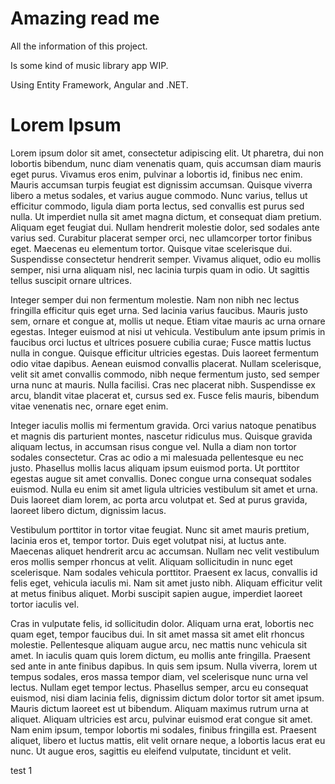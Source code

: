 # Amazing read me
All the information of this project.

Is some kind of music library app WIP.

Using Entity Framework, Angular and .NET.
# Lorem Ipsum

Lorem ipsum dolor sit amet, consectetur adipiscing elit. Ut pharetra, dui non lobortis bibendum, nunc diam venenatis quam, quis accumsan diam mauris eget purus. Vivamus eros enim, pulvinar a lobortis id, finibus nec enim. Mauris accumsan turpis feugiat est dignissim accumsan. Quisque viverra libero a metus sodales, et varius augue commodo. Nunc varius, tellus ut efficitur commodo, ligula diam porta lectus, sed convallis est purus sed nulla. Ut imperdiet nulla sit amet magna dictum, et consequat diam pretium. Aliquam eget feugiat dui. Nullam hendrerit molestie dolor, sed sodales ante varius sed. Curabitur placerat semper orci, nec ullamcorper tortor finibus eget. Maecenas eu elementum tortor. Quisque vitae scelerisque dui. Suspendisse consectetur hendrerit semper. Vivamus aliquet, odio eu mollis semper, nisi urna aliquam nisl, nec lacinia turpis quam in odio. Ut sagittis tellus suscipit ornare ultrices.

Integer semper dui non fermentum molestie. Nam non nibh nec lectus fringilla efficitur quis eget urna. Sed lacinia varius faucibus. Mauris justo sem, ornare et congue at, mollis ut neque. Etiam vitae mauris ac urna ornare egestas. Integer euismod at nisi ut vehicula. Vestibulum ante ipsum primis in faucibus orci luctus et ultrices posuere cubilia curae; Fusce mattis luctus nulla in congue. Quisque efficitur ultricies egestas. Duis laoreet fermentum odio vitae dapibus. Aenean euismod convallis placerat. Nullam scelerisque, velit sit amet convallis commodo, nibh neque fermentum justo, sed semper urna nunc at mauris. Nulla facilisi. Cras nec placerat nibh. Suspendisse ex arcu, blandit vitae placerat et, cursus sed ex. Fusce felis mauris, bibendum vitae venenatis nec, ornare eget enim.

Integer iaculis mollis mi fermentum gravida. Orci varius natoque penatibus et magnis dis parturient montes, nascetur ridiculus mus. Quisque gravida aliquam lectus, in accumsan risus congue vel. Nulla a diam non tortor sodales consectetur. Cras ac odio a mi malesuada pellentesque eu nec justo. Phasellus mollis lacus aliquam ipsum euismod porta. Ut porttitor egestas augue sit amet convallis. Donec congue urna consequat sodales euismod. Nulla eu enim sit amet ligula ultricies vestibulum sit amet et urna. Duis laoreet diam lorem, ac porta arcu volutpat et. Sed at purus gravida, laoreet libero dictum, dignissim lacus.

Vestibulum porttitor in tortor vitae feugiat. Nunc sit amet mauris pretium, lacinia eros et, tempor tortor. Duis eget volutpat nisi, at luctus ante. Maecenas aliquet hendrerit arcu ac accumsan. Nullam nec velit vestibulum eros mollis semper rhoncus at velit. Aliquam sollicitudin in nunc eget scelerisque. Nam sodales vehicula porttitor. Praesent ex lacus, convallis id felis eget, vehicula iaculis mi. Nam sit amet justo nibh. Aliquam efficitur velit at metus finibus aliquet. Morbi suscipit sapien augue, imperdiet laoreet tortor iaculis vel.

Cras in vulputate felis, id sollicitudin dolor. Aliquam urna erat, lobortis nec quam eget, tempor faucibus dui. In sit amet massa sit amet elit rhoncus molestie. Pellentesque aliquam augue arcu, nec mattis nunc vehicula sit amet. In iaculis quam quis lorem dictum, eu mollis ante fringilla. Praesent sed ante in ante finibus dapibus. In quis sem ipsum. Nulla viverra, lorem ut tempus sodales, eros massa tempor diam, vel scelerisque nunc urna vel lectus. Nullam eget tempor lectus. Phasellus semper, arcu eu consequat euismod, nisi diam lacinia felis, dignissim dictum dolor tortor sit amet ipsum. Mauris dictum laoreet est ut bibendum. Aliquam maximus rutrum urna at aliquet. Aliquam ultricies est arcu, pulvinar euismod erat congue sit amet. Nam enim ipsum, tempor lobortis mi sodales, finibus fringilla est. Praesent aliquet, libero et luctus mattis, elit velit ornare neque, a lobortis lacus erat eu nunc. Ut augue eros, sagittis eu eleifend vulputate, tincidunt et velit.

test 1